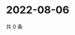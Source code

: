# 2022-08-06

共 0 条

<!-- BEGIN WEIBO -->
<!-- 最后更新时间 Sat Aug 06 2022 23:00:48 GMT+0800 (China Standard Time) -->

<!-- END WEIBO -->
